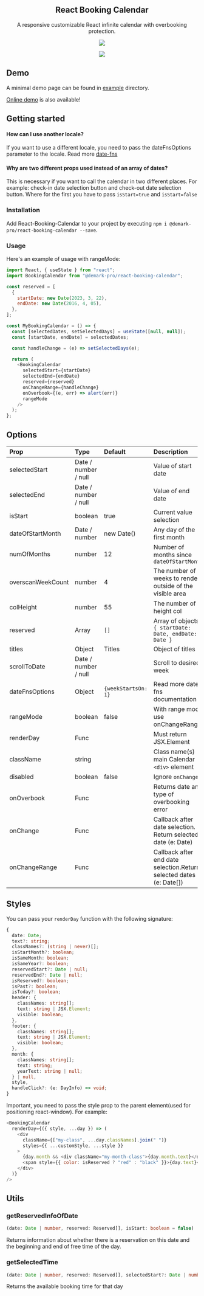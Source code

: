 
<div align="center">
    <h2>React Booking Calendar</h2>
    <p align="center">
        <p>A responsive customizable React infinite calendar with overbooking protection.</p>
        <a href="https://www.npmjs.com/package/@demark-pro/react-booking-calendar" target="_blank">
            <img src="https://img.shields.io/npm/v/@demark-pro/react-booking-calendar">
        </a>
    </p>
</div>

<p align="center">
    <a href="https://frappe.github.io/gantt">
        <img src="https://media.giphy.com/media/a7duNBi2PPNrJmxv0b/giphy.gif">
    </a>
</p>

## Demo

A minimal demo page can be found in [example](https://github.com/demark-pro/react-booking-calendar/tree/main/example) directory.

[Online demo](https://demark-pro.github.io/react-booking-calendar/) is also available!

## Getting started

#### How can I use another locale?

If you want to use a different locale, you need to pass the dateFnsOptions parameter to the locale. Read more [date-fns](https://date-fns.org/v2.29.3/docs/I18n-Contribution-Guide#choosing-a-directory-name-for-a-locale)

#### Why are two different props used instead of an array of dates?

This is necessary if you want to call the calendar in two different places. For example: check-in date selection button and check-out date selection button. Where for the first you have to pass `isStart=true` and `isStart=false`

### Installation

Add React-Booking-Calendar to your project by executing `npm i @demark-pro/react-booking-calendar --save`.

### Usage

Here's an example of usage with rangeMode:

```js
import React, { useState } from "react";
import BookingCalendar from "@demark-pro/react-booking-calendar";

const reserved = [
  {
    startDate: new Date(2023, 3, 22),
    endDate: new Date(2016, 4, 05),
  },
];

const MyBookingCalendar = () => {
  const [selectedDates, setSelectedDays] = useState([null, null]);
  const [startDate, endDate] = selectedDates;

  const handleChange = (e) => setSelectedDays(e);

  return (
    <BookingCalendar
      selectedStart={startDate}
      selectedEnd={endDate}
      reserved={reserved}
      onChangeRange={handleChange}
      onOverbook={(e, err) => alert(err)}
      rangeMode
    />
  );
};
```

## Options

| Prop              | Type                 | Default             | Description                                                         |
| :---------------- | :------------------- | :------------------ | :------------------------------------------------------------------ |
| selectedStart     | Date / number / null |                     | Value of start date                                                 |
| selectedEnd       | Date / number / null |                     | Value of end date                                                   |
| isStart           | boolean              | true                | Current value selection                                             |
| dateOfStartMonth  | Date / number        | new Date()          | Any day of the first month                                          |
| numOfMonths       | number               | 12                  | Number of months since `dateOfStartMonth`                           |
| overscanWeekCount | number               | 4                   | The number of weeks to render outside of the visible area           |
| colHeight         | number               | 55                  | The number of height col                                            |
| reserved          | Array                | `[]`                | Array of objects `{ startDate: Date, endDate: Date }`               |
| titles            | Object               | Titles              | Object of titles                                                    |
| scrollToDate      | Date / number / null |                     | Scroll to desired week                                              |
| dateFnsOptions    | Object               | `{weekStartsOn: 1}` | Read more date-fns documentation                                    |
| rangeMode         | boolean              | false               | With range mode use onChangeRange                                   |
| renderDay         | Func                 |                     | Must return JSX.Element                                             |
| className         | string               |                     | Class name(s) main Calendar `<div>` element                         |
| disabled          | boolean              | false               | Ignore `onChange`                                                   |
| onOverbook        | Func                 |                     | Returns date and type of overbooking error                          |
| onChange          | Func                 |                     | Callback after date selection. Return selected date (e: Date)       |
| onChangeRange     | Func                 |                     | Callback after end date selection.Return selected dates (e: Date[]) |

## Styles

You can pass your `renderDay` function with the following signature:

```ts
{
  date: Date;
  text?: string;
  classNames?: (string | never)[];
  isStartMonth?: boolean;
  isSameMonth: boolean;
  isSameYear?: boolean;
  reservedStart?: Date | null;
  reservedEnd?: Date | null;
  isReserved?: boolean;
  isPast?: boolean;
  isToday?: boolean;
  header: {
    classNames: string[];
    text: string | JSX.Element;
    visible: boolean;
  },
  footer: {
    classNames: string[];
    text: string | JSX.Element;
    visible: boolean;
  },
  month: {
    classNames: string[];
    text: string;
    yearText: string | null;
  } | null,
  style,
  handleClick?: (e: DayInfo) => void;
}
```

Important, you need to pass the style prop to the parent element(used for positioning react-window).
For example:

```js
<BookingCalendar
  renderDay={({ style, ...day }) => (
    <div
      className={["my-class", ...day.classNames].join(" ")}
      styles={{ ...customStyle, ...style }}
    >
      {day.month && <div className="my-month-class">{day.month.text}</div>}
      <span style={{ color: isReserved ? "red" : "black" }}>{day.text}</span>
    </div>
  )}
/>
```

## Utils

### getReservedInfoOfDate

```ts
(date: Date | number, reserved: Reserved[], isStart: boolean = false)
```

Returns information about whether there is a reservation on this date and the beginning and end of free time of the day.

### getSelectedTime

```ts
(date: Date | number, reserved: Reserved[], selectedStart?: Date | number | null)`
```

Returns the available booking time for that day
